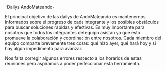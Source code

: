 -Dailys AndoMateando-


El principal objetivo de las dailys de AndoMateando es mantenernos informados sobre el progreso de cada integrante y los posibles obstáculos para buscar soluciones rapidas y efectivas.
Es muy importante para nosotros que todos los integrantes del equipo asistan ya que esto promueve la colaboración y coordinación entre nosotros. Cada miembro del equipo comparte brevemente tres cosas: qué hizo ayer, qué hará hoy y si hay algún impedimento para avanzar.


Nos falta corregir algunos errores respecto a los horarios de estas reuniones pero aspiramos a poder perfeccionar esta herramienta.
